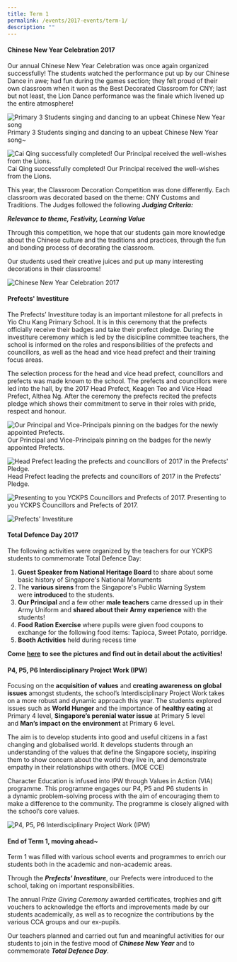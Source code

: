 ```yaml
---
title: Term 1
permalink: /events/2017-events/term-1/
description: ""
---
```

#### **Chinese New Year Celebration 2017**  
  
Our annual Chinese New Year Celebration was once again organized successfully! The students watched the performance put up by our Chinese Dance in awe; had fun during the games section; they felt proud of their own classroom when it won as the Best Decorated Classroom for CNY; last but not least, the Lion Dance performance was the finale which livened up the entire atmosphere!

![Primary 3 Students singing and dancing to an upbeat Chinese New Year song](/images/Primary%203%20Students%20singing%20and%20dancing.jpg)
Primary 3 Students singing and dancing to an upbeat Chinese New Year song~

![Cai Qing successfully completed! Our Principal received the well-wishes from the Lions.](/images/Cai%20Qing.png)
Cai Qing successfully completed!  Our Principal received the well-wishes from the Lions.

This year, the Classroom Decoration Competition was done differently. Each classroom was decorated based on the theme: CNY Customs and Traditions. The Judges followed the following **_Judging Criteria:_**

**_Relevance to theme, Festivity, Learning Value_**

Through this competition, we hope that our students gain more knowledge about the Chinese culture and the traditions and practices, through the fun and bonding process of decorating the classroom.

Our students used their creative juices and put up many interesting decorations in their classrooms!

![Chinese New Year Celebration 2017](/images/classroom%20decorations.png)
  
  
#### **Prefects' Investiture**  
  

The Prefects’ Investiture today is an important milestone for all prefects in Yio Chu Kang Primary School. It is in this ceremony that the prefects officially receive their badges and take their prefect pledge. During the investiture ceremony which is led by the disicipline committee teachers, the school is informed on the roles and responsibilities of the prefects and councillors, as well as the head and vice head prefect and their training focus areas. 

The selection process for the head and vice head prefect, councillors and prefects was made known to the school. The prefects and councillors were led into the hall, by the 2017 Head Prefect, Keagen Teo and Vice Head Prefect, Althea Ng. After the ceremony the prefects recited the prefects pledge which shows their commitment to serve in their roles with pride, respect and honour.

![Our Principal and Vice-Principals pinning on the badges for the newly appointed Prefects.](/images/Prefects'%20Investiture.png)
Our Principal and Vice-Principals pinning on the badges for the newly appointed Prefects.

![Head Prefect leading the prefects and councillors of 2017 in the Prefects' Pledge.](/images/Prefects'%20Investiture2.png)
Head Prefect leading the prefects and councillors of 2017 in the Prefects' Pledge.

![Presenting to you YCKPS Councillors and Prefects of 2017.](/images/Prefects'%20Investiture3.png)
Presenting to you YCKPS Councillors and Prefects of 2017.

![Prefects' Investiture](/images/Prefects'%20Investiture4.jpg)
  
#### **Total Defence Day 2017**  

The following activities were organized by the teachers for our YCKPS students to commemorate Total Defence Day:

1.  **Guest Speaker from National Heritage Board** to share about some basic history of Singapore's National Monuments
2.  The **various sirens** from the Singapore's Public Warning System were **introduced** to the students.
3.  **Our Principal** and a few other **male teachers** came dressed up in their Army Uniform and **shared about their Army experience** with the students!
4.  **Food Ration Exercise** where pupils were given food coupons to exchange for the following food items: Tapioca, Sweet Potato, porridge.
5.  **Booth Activities** held during recess time


**Come** **[here](https://yiochukangpri.moe.edu.sg/departments/character-n-citizenship-education-cce/key-programmes-activities/national-education-2017-events)** **to see the pictures and find out in detail about the activities!**


#### **P4, P5, P6 Interdisciplinary Project Work (IPW)**  
  
Focusing on the **acquisition of values** and **creating awareness on global issues** amongst students, the school’s Interdisciplinary Project Work takes on a more robust and dynamic approach this year. The students explored issues such as **World Hunger** and the importance of **healthy eating** at Primary 4 level, **Singapore’s perenial water issue** at Primary 5 level and **Man’s impact on the environment** at Primary 6 level.

The aim is to develop students into good and useful citizens in a fast changing and globalised world. It develops students through an understanding of the values that define the Singapore society, inspiring them to show concern about the world they live in, and demonstrate empathy in their relationships with others. (MOE CCE)

Character Education is infused into IPW through Values in Action (VIA) programme. This programme engages our P4, P5 and P6 students in a dynamic problem-solving process with the aim of encouraging them to make a difference to the community. The programme is closely aligned with the school’s core values.

![P4, P5, P6 Interdisciplinary Project Work (IPW)](/images/P4,%20P5,%20P6%20Interdisciplinary%20Project%20Work%20(IPW).jpg)
  
#### **End of Term 1, moving ahead~**    

Term 1 was filled with various school events and programmes to enrich our students both in the academic and non-academic areas.

Through the **_Prefects' Investiture_**, our Prefects were introduced to the school, taking on important responsibilities.

The annual _Prize Giving Ceremony_ awarded certificates, trophies and gift vouchers to acknowledge the efforts and improvements made by our students academically, as well as to recognize the contributions by the various CCA groups and our ex-pupils.

Our teachers planned and carried out fun and meaningful activities for our students to join in the festive mood of **_Chinese New Year_** and to commemorate **_Total Defence Day_**.